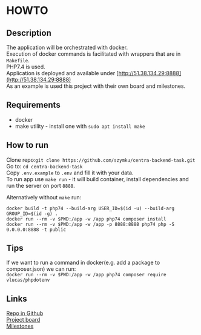 # HOWTO

## Description
The application will be orchestrated with docker.  
Execution of docker commands is facilitated with wrappers that are in `Makefile`.  
PHP7.4 is used.  
Application is deployed and available under [http://51.38.134.29:8888](http://51.38.134.29:8888)  
As an example is used this project with their own board and milestones.

## Requirements
 - docker 
 - make utility - install one with `sudo apt install make`

## How to run
Clone repo:`git clone https://github.com/szymku/centra-backend-task.git`  
Go to: `cd centra-backend-task`  
Copy `.env.example` to `.env` and fill it with your data.  
To run app use `make run` - it will build container, install dependencies and run the server on port `8888`.  

Alternatively without `make` run:
```
docker build -t php74 --build-arg USER_ID=$(id -u) --build-arg GROUP_ID=$(id -g) .
docker run --rm -v $PWD:/app -w /app php74 composer install
docker run --rm -v $PWD:/app -w /app -p 8888:8888 php74 php -S 0.0.0.0:8888 -t public
```
 
## Tips
If we want to run a command in docker(e.g. add a package to composer.json) we can run:  
`docker run --rm -v $PWD:/app -w /app php74 composer require vlucas/phpdotenv`

## Links
[Repo in Github](https://github.com/szymku/centra-backend-task)  
[Project board](https://github.com/szymku/centra-backend-task/projects/1)  
[Milestones](https://github.com/szymku/centra-backend-task/milestones)
